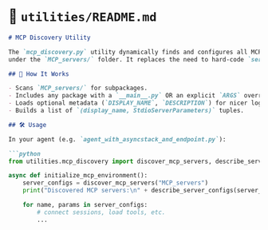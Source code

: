 # 📘 `utilities/README.md`
```markdown
# MCP Discovery Utility

The `mcp_discovery.py` utility dynamically finds and configures all MCP servers
under the `MCP_servers/` folder. It replaces the need to hard-code `server_configs`.

## 🚀 How It Works

- Scans `MCP_servers/` for subpackages.
- Includes any package with a `__main__.py` OR an explicit `ARGS` override in `meta.py`.
- Loads optional metadata (`DISPLAY_NAME`, `DESCRIPTION`) for nicer logs.
- Builds a list of `(display_name, StdioServerParameters)` tuples.

## 🛠 Usage

In your agent (e.g. `agent_with_asyncstack_and_endpoint.py`):

```python
from utilities.mcp_discovery import discover_mcp_servers, describe_server_configs

async def initialize_mcp_environment():
    server_configs = discover_mcp_servers("MCP_servers")
    print("Discovered MCP servers:\n" + describe_server_configs(server_configs))

    for name, params in server_configs:
        # connect sessions, load tools, etc.
        ...
